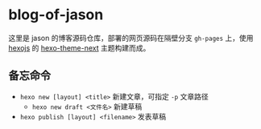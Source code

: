 # blog-of-jason

这里是 jason 的博客源码仓库，部署的网页源码在隔壁分支 `gh-pages` 上，使用 [hexojs](https://hexo.io/zh-cn/) 的 [hexo-theme-next](https://theme-next.js.org/) 主题构建而成。

## 备忘命令

* `hexo new [layout] <title>` 新建文章，可指定 `-p` 文章路径
	- `hexo new draft <文件名>` 新建草稿
* `hexo publish [layout] <filename>` 发表草稿